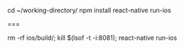 
cd ~/working-directory/
npm install
react-native run-ios

===

rm -rf ios/build/; kill $(lsof -t -i:8081); react-native run-ios
